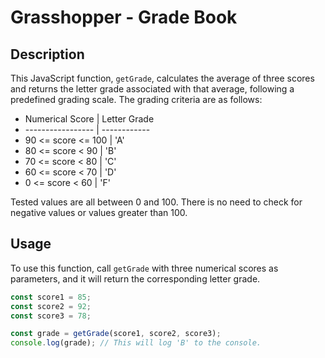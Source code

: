# Grasshopper - Grade Book

## Description

This JavaScript function, `getGrade`, calculates the average of three scores and returns the letter grade associated with that average, following a predefined grading scale. The grading criteria are as follows:

- Numerical Score	| Letter Grade
- ----------------- | ------------
- 90 <= score <= 100 | 'A'
- 80 <= score < 90   | 'B'
- 70 <= score < 80   | 'C'
- 60 <= score < 70   | 'D'
- 0 <= score < 60    | 'F'

Tested values are all between 0 and 100. There is no need to check for negative values or values greater than 100.

## Usage

To use this function, call `getGrade` with three numerical scores as parameters, and it will return the corresponding letter grade.

```javascript
const score1 = 85;
const score2 = 92;
const score3 = 78;

const grade = getGrade(score1, score2, score3);
console.log(grade); // This will log 'B' to the console.
